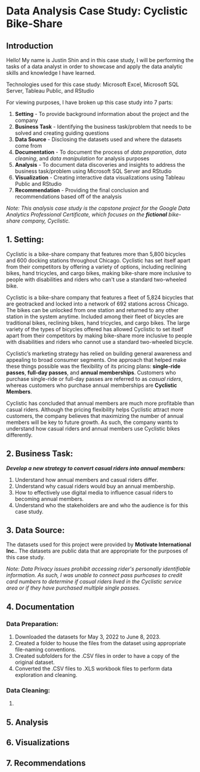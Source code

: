 # Data Analysis Case Study: Cyclistic Bike-Share

## Introduction
Hello! My name is Justin Shin and in this case study, I will be performing the tasks of a data analyst in order to showcase and apply the data analytic skills and knowledge I have learned.


Technologies used for this case study: Microsoft Excel, Microsoft SQL Server, Tableau Public, and RStudio


For viewing purposes, I have broken up this case study into 7 parts:
1. **Setting** - To provide background information about the project and the company
2. **Business Task** - Identifying the business task/problem that needs to be solved and creating guiding questions
3. **Data Source** - Disclosing the datasets used and where the datasets come from
4. **Documentation** - To document the process of *data preparation*, *data cleaning*, and *data manipulation* for analysis purposes
5. **Analysis** - To document data discoveries and insights to address the business task/problem using Microsoft SQL Server and RStudio
6. **Visualization** - Creating interactive data visualizations using Tableau Public and RStudio
7. **Recommendation** - Providing the final conclusion and recommendations based off of the analysis

*Note: This analysis case study is the capstone project for the Google Data Analytics Professional Certificate, which focuses on the **fictional** bike-share company, Cyclistic.* 

## 1. Setting:
Cyclistic is a bike-share company that features more than 5,800 bicycles and 600 docking stations throughout Chicago. Cyclistic has set itself apart from their competitors by offering a variety of options, including reclining bikes, hand tricycles, and cargo bikes, making bike-share more inclusive to people with disabilities and riders who can't use a standard two-wheeled bike.

Cyclistic is a bike-share company that features a fleet of 5,824 bicycles that are geotracked and locked into a network of 692 stations across Chicago. The bikes can be unlocked from one station and returned to any other station in the system anytime. 
Included among their fleet of bicycles are traditional bikes, reclining bikes, hand tricycles, and cargo bikes. 
The large variety of the types of bicycles offered has allowed Cyclistic to set itself apart from their competitors by making bike-share more inclusive to people with disabilities and riders who cannot use a standard two-wheeled bicycle.

Cyclistic’s marketing strategy has relied on building general awareness and appealing to broad consumer segments. One approach that helped make these things possible was the flexibility of its pricing plans: **single-ride passes**, **full-day passes**, and **annual memberships**. 
Customers who purchase single-ride or full-day passes are referred to as *casual riders*, whereas customers who purchase annual memberships are **Cyclistic Members**.

Cyclistic has concluded that annual members are much more profitable than casual riders. Although the pricing flexibility helps Cyclistic attract more customers, the company believes that maximizing the number of annual members will be key to future growth.
As such, the company wants to understand how casual riders and annual members use Cyclistic bikes differently.

## 2. Business Task: 
**_Develop a new strategy to convert casual riders into annual members:_**

1. Understand how annual members and casual riders differ.
3. Understand why casual riders would buy an annual membership.
4. How to effectively use digital media to influence casual riders to becoming annual members.
5. Understand who the stakeholders are and who the audience is for this case study.

## 3. Data Source:
The datasets used for this project were provided by **Motivate International Inc.**. The datasets are public data that are appropriate for the purposes of this case study.

*Note: Data Privacy issues prohibit accessing rider's personally identifiable information. As such, I was unable to connect pass purhcases to credit card numbers to determine if casual riders lived in the Cyclistic service area or if they have purchased multiple single passes.* 

## 4. Documentation
### Data Preparation:
1. Downloaded the datasets for May 3, 2022 to June 8, 2023.
2. Created a folder to house the files from the dataset using appropriate file-naming conventions.
3. Created subfolders for the .CSV files in order to have a copy of the original dataset.
4. Converted the .CSV files to .XLS workbook files to perform data exploration and cleaning.

### Data Cleaning:
1. 



## 5. Analysis

## 6. Visualizations

## 7. Recommendations

